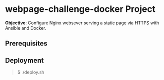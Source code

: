 # webpage-challenge-docker Project

**Objective**: Configure Nginx websever serving a static page via HTTPS with Ansible and Docker.


## Prerequisites


## Deployment

> $ ./deploy.sh
